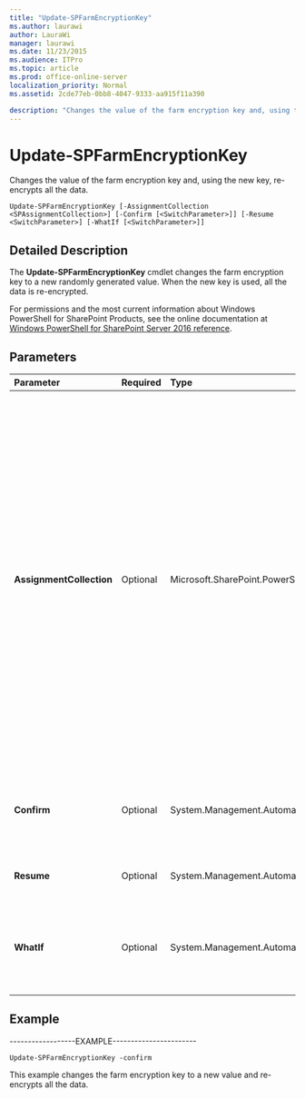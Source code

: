 ```yaml
---
title: "Update-SPFarmEncryptionKey"
ms.author: laurawi
author: LauraWi
manager: laurawi
ms.date: 11/23/2015
ms.audience: ITPro
ms.topic: article
ms.prod: office-online-server
localization_priority: Normal
ms.assetid: 2cde77eb-0bb8-4047-9333-aa915f11a390

description: "Changes the value of the farm encryption key and, using the new key, re-encrypts all the data."
---
```


# Update-SPFarmEncryptionKey

Changes the value of the farm encryption key and, using the new key, re-encrypts all the data.
  
```
Update-SPFarmEncryptionKey [-AssignmentCollection <SPAssignmentCollection>] [-Confirm [<SwitchParameter>]] [-Resume <SwitchParameter>] [-WhatIf [<SwitchParameter>]]
```

## Detailed Description

The **Update-SPFarmEncryptionKey** cmdlet changes the farm encryption key to a new randomly generated value. When the new key is used, all the data is re-encrypted. 
  
For permissions and the most current information about Windows PowerShell for SharePoint Products, see the online documentation at [Windows PowerShell for SharePoint Server 2016 reference](https://go.microsoft.com/fwlink/p/?LinkId=671715).
  
## Parameters

|**Parameter**|**Required**|**Type**|**Description**|
|:-----|:-----|:-----|:-----|
|**AssignmentCollection** <br/> |Optional  <br/> |Microsoft.SharePoint.PowerShell.SPAssignmentCollection  <br/> |Manages objects for the purpose of proper disposal. Use of objects, such as **SPWeb** or **SPSite**, can use large amounts of memory and use of these objects in Windows PowerShell scripts requires proper memory management. Using the **SPAssignment** object, you can assign objects to a variable and dispose of the objects after they are needed to free up memory. When **SPWeb**, **SPSite**, or **SPSiteAdministration** objects are used, the objects are automatically disposed of if an assignment collection or the **Global** parameter is not used.  <br/> > [!NOTE]> When the **Global** parameter is used, all objects are contained in the global store. If objects are not immediately used, or disposed of by using the **Stop-SPAssignment** command, an out-of-memory scenario can occur.           |
|**Confirm** <br/> |Optional  <br/> |System.Management.Automation.SwitchParameter  <br/> |Prompts you for confirmation before executing the command. For more information, type the following command: **get-help about_commonparameters** <br/> |
|**Resume** <br/> |Optional  <br/> |System.Management.Automation.SwitchParameter  <br/> |Resumes re-encryption of data with the new farm encryption key if a previous attempt failed.  <br/> |
|**WhatIf** <br/> |Optional  <br/> |System.Management.Automation.SwitchParameter  <br/> |Displays a message that describes the effect of the command instead of executing the command. For more information, type the following command: **get-help about_commonparameters** <br/> |
   
## Example

------------------EXAMPLE-----------------------
  
```
Update-SPFarmEncryptionKey -confirm
```

This example changes the farm encryption key to a new value and re-encrypts all the data.
  


